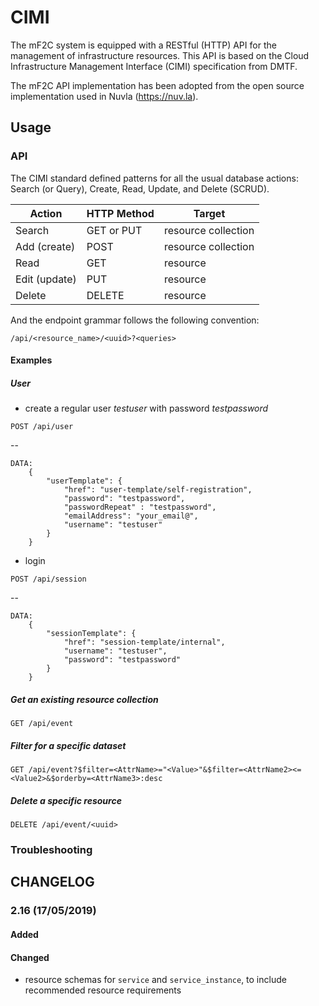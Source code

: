 # CIMI

The mF2C system is equipped with a RESTful (HTTP) API for the management of infrastructure resources. This API is based on the Cloud Infrastructure Management Interface (CIMI) specification from DMTF.



The mF2C API implementation has been adopted from the open source implementation used in Nuvla (https://nuv.la).


## Usage

### API

The CIMI standard defined patterns for all the usual database actions: Search (or Query), Create, Read, Update, and Delete (SCRUD).


| Action        |  HTTP Method  |  Target    |
|------	|------	|--------	|
| Search        | GET or PUT  | resource collection |
| Add (create)  | POST        | resource collection |
| Read          | GET         | resource            |
| Edit (update) | PUT         | resource            |
| Delete        | DELETE      | resource            |

And the endpoint grammar follows the following convention:

`/api/<resource_name>/<uuid>?<queries>`


#### Examples

##### User

 - create a regular user *testuser* with password *testpassword*

```
POST /api/user
```
--
```
DATA:
    {
        "userTemplate": {
            "href": "user-template/self-registration",
            "password": "testpassword",
            "passwordRepeat" : "testpassword",
            "emailAddress": "your_email@",
            "username": "testuser"
        }
    }
```

-  login

```
POST /api/session
```
--
```
DATA:
    {
        "sessionTemplate": {
            "href": "session-template/internal",
            "username": "testuser",
            "password": "testpassword"
        }
    }
```


##### Get an existing resource collection

```
GET /api/event
```

##### Filter for a specific dataset

```
GET /api/event?$filter=<AttrName>="<Value>"&$filter=<AttrName2><=<Value2>&$orderby=<AttrName3>:desc
```

##### Delete a specific resource

```
DELETE /api/event/<uuid>
```



### Troubleshooting




## CHANGELOG

### 2.16 (17/05/2019)

#### Added

#### Changed

 - resource schemas for `service` and `service_instance`, to include recommended resource requirements





